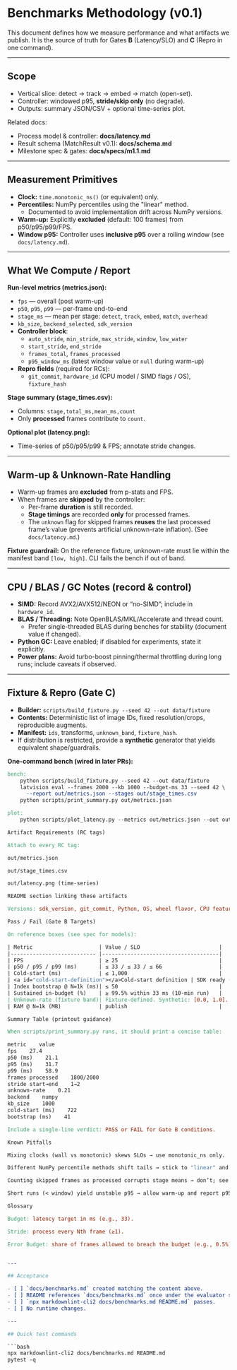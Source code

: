 # Benchmarks Methodology (v0.1)

This document defines how we measure performance and what artifacts we publish.
It is the source of truth for Gates **B** (Latency/SLO) and **C** (Repro in one command).

---

## Scope

- Vertical slice: detect → track → embed → match (open-set).
- Controller: windowed p95, **stride/skip only** (no degrade).
- Outputs: summary JSON/CSV + optional time-series plot.

Related docs:

- Process model & controller: **docs/latency.md**
- Result schema (MatchResult v0.1): **docs/schema.md**
- Milestone spec & gates: **docs/specs/m1.1.md**

---

## Measurement Primitives

- **Clock:** `time.monotonic_ns()` (or equivalent) only.
- **Percentiles:** NumPy percentiles using the "linear" method.
  - Documented to avoid implementation drift across NumPy versions.
- **Warm-up:** Explicitly **excluded** (default: 100 frames) from p50/p95/p99/FPS.
- **Window p95:** Controller uses **inclusive p95** over a rolling window (see `docs/latency.md`).

---

## What We Compute / Report

**Run-level metrics (metrics.json):**

- `fps` — overall (post warm-up)
- `p50`, `p95`, `p99` — per-frame end-to-end
- `stage_ms` — mean per stage: `detect`, `track`, `embed`, `match`, `overhead`
- `kb_size`, `backend_selected`, `sdk_version`
- **Controller block**:
  - `auto_stride`, `min_stride`, `max_stride`, `window`, `low_water`
  - `start_stride`, `end_stride`
  - `frames_total`, `frames_processed`
  - `p95_window_ms` (latest window value or `null` during warm-up)
- **Repro fields** (required for RCs):
  - `git_commit`, `hardware_id` (CPU model / SIMD flags / OS), `fixture_hash`

**Stage summary (stage_times.csv):**

- Columns: `stage,total_ms,mean_ms,count`
- Only **processed** frames contribute to `count`.

**Optional plot (latency.png):**

- Time-series of p50/p95/p99 & FPS; annotate stride changes.

---

## Warm-up & Unknown-Rate Handling

- Warm-up frames are **excluded** from p-stats and FPS.
- When frames are **skipped** by the controller:
  - Per-frame **duration** is still recorded.
  - **Stage timings** are recorded **only** for processed frames.
  - The `unknown` flag for skipped frames **reuses** the last processed frame’s
    value (prevents artificial unknown-rate inflation). (See `docs/latency.md`.)

**Fixture guardrail:** On the reference fixture, unknown-rate must lie within
the manifest band `[low, high]`. CLI fails the bench if out of band.

---

## CPU / BLAS / GC Notes (record & control)

- **SIMD:** Record AVX2/AVX512/NEON or “no-SIMD”; include in `hardware_id`.
- **BLAS / Threading:** Note OpenBLAS/MKL/Accelerate and thread count.
  - Prefer single-threaded BLAS during benches for stability (document value if changed).
- **Python GC:** Leave enabled; if disabled for experiments, state it explicitly.
- **Power plans:** Avoid turbo-boost pinning/thermal throttling during long runs; include caveats if observed.

---

## Fixture & Repro (Gate C)

- **Builder:** `scripts/build_fixture.py --seed 42 --out data/fixture`
- **Contents:** Deterministic list of image IDs, fixed resolution/crops, reproducible augments.
- **Manifest:** `ids`, transforms, `unknown_band`, `fixture_hash`.
- If distribution is restricted, provide a **synthetic** generator that yields equivalent shape/guardrails.

**One-command bench (wired in later PRs):**

```makefile
bench:
    python scripts/build_fixture.py --seed 42 --out data/fixture
    latvision eval --frames 2000 --kb 1000 --budget-ms 33 --seed 42 \
      --report out/metrics.json --stages out/stage_times.csv
    python scripts/print_summary.py out/metrics.json

plot:
    python scripts/plot_latency.py --metrics out/metrics.json --out out/latency.png

Artifact Requirements (RC tags)

Attach to every RC tag:

out/metrics.json

out/stage_times.csv

out/latency.png (time-series)

README section linking these artifacts

Versions: sdk_version, git_commit, Python, OS, wheel flavor, CPU features

Pass / Fail (Gate B Targets)

On reference boxes (see spec for models):

| Metric                     | Value / SLO                         |
|--------------------------- |-------------------------------------|
| FPS                        | ≥ 25                                |
| p50 / p95 / p99 (ms)       | ≤ 33 / ≤ 33 / ≤ 66                  |
| Cold-start (ms)            | ≤ 1,000                             |
| <a id="cold-start-definition"></a>Cold-start definition | SDK ready (post-deps, pipeline initialized) → first MatchResult |
| Index bootstrap @ N=1k (ms)| ≤ 50                                |
| Sustained in-budget (%)    | ≥ 99.5% within 33 ms (10-min run)   |
| Unknown-rate (fixture band)| Fixture-defined. Synthetic: [0.0, 1.0]. COCO target: [0.10, 0.40]. |
| RAM @ N=1k (MB)            | publish                             |

Summary Table (printout guidance)

When scripts/print_summary.py runs, it should print a concise table:

metric    value
fps    27.4
p50 (ms)    21.1
p95 (ms)    31.7
p99 (ms)    58.9
frames processed    1800/2000
stride start→end    1→2
unknown-rate    0.21
backend    numpy
kb_size    1000
cold-start (ms)    722
bootstrap (ms)    41

Include a single-line verdict: PASS or FAIL for Gate B conditions.

Known Pitfalls

Mixing clocks (wall vs monotonic) skews SLOs → use monotonic_ns only.

Different NumPy percentile methods shift tails → stick to "linear" and record version.

Counting skipped frames as processed corrupts stage means → don’t; see rules above.

Short runs (< window) yield unstable p95 → allow warm-up and report p95_window_ms=null until ready.

Glossary

Budget: latency target in ms (e.g., 33).

Stride: process every Nth frame (≥1).

Error Budget: share of frames allowed to breach the budget (e.g., 0.5%).


---

## Acceptance

- [ ] `docs/benchmarks.md` created matching the content above.
- [ ] README references `docs/benchmarks.md` once under the evaluator section.
- [ ] `npx markdownlint-cli2 docs/benchmarks.md README.md` passes.
- [ ] No runtime changes.

---

## Quick test commands

```bash
npx markdownlint-cli2 docs/benchmarks.md README.md
pytest -q
```
